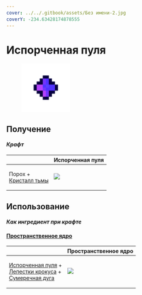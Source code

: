 ```yaml
---
cover: ../../.gitbook/assets/Без имени-2.jpg
coverY: -234.63428174878555
---
```


# Испорченная пуля

<figure><img src="../../.gitbook/assets/corrupted_bullet_128.png" alt=""><figcaption></figcaption></figure>

## Получение

#### _Крафт_

|                                                               | Испорченная пуля                                 |
| ------------------------------------------------------------- | ------------------------------------------------ |
| <p>Порох +<br><a href="dark_crystal.md">Кристалл тьмы</a></p> | ![](../../.gitbook/assets/corrupted\_bullet.png) |

## Использование

#### _Как ингредиент при крафте_

#### [Пространственное ядро](spawner\_seeker.md)

|                                                                                                                                                               | Пространственное ядро                          |
| ------------------------------------------------------------------------------------------------------------------------------------------------------------- | ---------------------------------------------- |
| <p><a href="corrupted_bullet.md">Испорченная пуля</a> +<br><a href="crocus_petals.md">Лепестки крокуса</a> +<br><a href="dusk_arc.md">Сумеречная дуга</a></p> | ![](../../.gitbook/assets/spawner\_seeker.png) |
